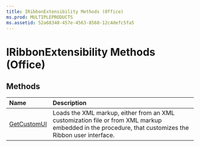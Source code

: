 ```yaml
---
title: IRibbonExtensibility Methods (Office)
ms.prod: MULTIPLEPRODUCTS
ms.assetid: 52a68348-457e-4563-8568-12c4defc5fa5
---
```



# IRibbonExtensibility Methods (Office)

## Methods



|**Name**|**Description**|
|:-----|:-----|
|[GetCustomUI](iribbonextensibility-getcustomui-method-office.md)|Loads the XML markup, either from an XML customization file or from XML markup embedded in the procedure, that customizes the Ribbon user interface.|

